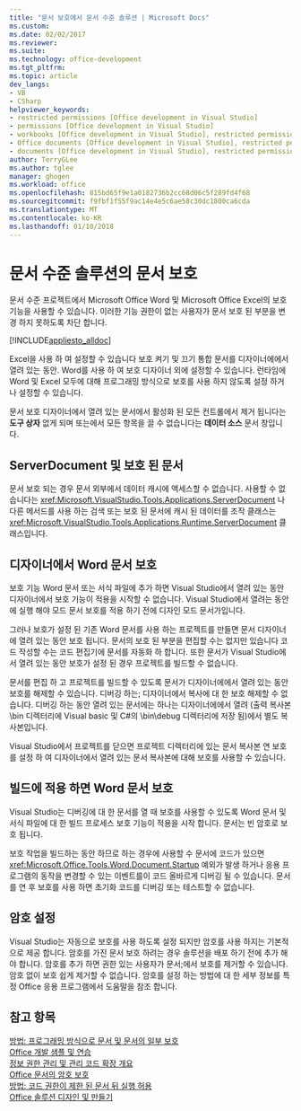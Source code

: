```yaml
---
title: "문서 보호에서 문서 수준 솔루션 | Microsoft Docs"
ms.custom: 
ms.date: 02/02/2017
ms.reviewer: 
ms.suite: 
ms.technology: office-development
ms.tgt_pltfrm: 
ms.topic: article
dev_langs:
- VB
- CSharp
helpviewer_keywords:
- restricted permissions [Office development in Visual Studio]
- permissions [Office development in Visual Studio]
- workbooks [Office development in Visual Studio], restricted permissions
- Office documents [Office development in Visual Studio], restricted permissions
- documents [Office development in Visual Studio], restricted permissions
author: TerryGLee
ms.author: tglee
manager: ghogen
ms.workload: office
ms.openlocfilehash: 815bd65f9e1a0182736b2cc68d06c5f289fd4f68
ms.sourcegitcommit: f9fbf1f55f9ac14e4e5c6ae58c30dc1800ca6cda
ms.translationtype: MT
ms.contentlocale: ko-KR
ms.lasthandoff: 01/10/2018
---
```

# <a name="document-protection-in-document-level-solutions"></a>문서 수준 솔루션의 문서 보호
  문서 수준 프로젝트에서 Microsoft Office Word 및 Microsoft Office Excel의 보호 기능을 사용할 수 있습니다. 이러한 기능 권한이 없는 사용자가 문서 보호 된 부분을 변경 하지 못하도록 차단 합니다.  
  
 [!INCLUDE[appliesto_alldoc](../vsto/includes/appliesto-alldoc-md.md)]  
  
 Excel을 사용 하 여 설정할 수 있습니다 보호 켜기 및 끄기 통합 문서를 디자이너에에서 열려 있는 동안. Word를 사용 하 여 보호 디자이너 외에 설정할 수 있습니다. 런타임에 Word 및 Excel 모두에 대해 프로그래밍 방식으로 보호를 사용 하지 않도록 설정 하거나 설정할 수 있습니다.  
  
 문서 보호 디자이너에서 열려 있는 문서에서 활성화 된 모든 컨트롤에서 제거 됩니다는 **도구 상자** 없게 되며 또는에서 모든 항목을 끌 수 없습니다는 **데이터 소스** 문서 창입니다.  
  
## <a name="serverdocument-and-protected-documents"></a>ServerDocument 및 보호 된 문서  
 문서 보호 되는 경우 문서 외부에서 데이터 캐시에 액세스할 수 없습니다. 사용할 수 없습니다는 <xref:Microsoft.VisualStudio.Tools.Applications.ServerDocument> 나 다른 메서드를 사용 하는 검색 또는 보호 된 문서에 캐시 된 데이터를 조작 클래스는 <xref:Microsoft.VisualStudio.Tools.Applications.Runtime.ServerDocument> 클래스입니다.  
  
## <a name="word-document-protection-in-the-designer"></a>디자이너에서 Word 문서 보호  
 보호 기능 Word 문서 또는 서식 파일에 추가 하면 Visual Studio에서 열려 있는 동안 디자이너에서 보호 기능이 적용을 시작할 수 없습니다. Visual Studio에서 열려는 동안에 실행 해야 모드 문서 보호를 적용 하기 전에 디자인 모드 문서가입니다.  
  
 그러나 보호가 설정 된 기존 Word 문서를 사용 하는 프로젝트를 만들면 문서 디자이너에 열려 있는 동안 보호 됩니다. 문서의 보호 된 부분을 편집할 수는 없지만 있습니다 코드 작성할 수는 코드 편집기에 문서를 자동화 하 합니다. 또한 문서가 Visual Studio에서 열려 있는 동안 보호가 설정 된 경우 프로젝트를 빌드할 수 없습니다.  
  
 문서를 편집 하 고 프로젝트를 빌드할 수 있도록 문서가 디자이너에에서 열려 있는 동안 보호를 해제할 수 있습니다. 디버깅 하는; 디자이너에서 복사에 대 한 보호 해제할 수 없습니다. 디버깅 하는 동안 열려 있는 문서에는 하나는 디자이너에에서 열려 (출력 복사본 \bin 디렉터리에 Visual basic 및 C#의 \bin\debug 디렉터리에 저장 됨)에서 별도 복사본입니다.  
  
 Visual Studio에서 프로젝트를 닫으면 프로젝트 디렉터리에 있는 문서 복사본 연 보호를 설정 하 여 디자이너에서 열려 있는 문서 복사본에 대해 보호를 사용할 수 있습니다.  
  
## <a name="enforcing-word-document-protection-on-build"></a>빌드에 적용 하면 Word 문서 보호  
 Visual Studio는 디버깅에 대 한 문서를 열 때 보호를 사용할 수 있도록 Word 문서 및 서식 파일에 대 한 빌드 프로세스 보호 기능이 적용을 시작 합니다. 문서는 빈 암호로 보호 됩니다.  
  
 보호 작업을 빌드하는 동안 하므로 하는 경우에 사용할 수 문서에 코드가 있으면 <xref:Microsoft.Office.Tools.Word.Document.Startup> 예외가 발생 하거나 응용 프로그램의 동작을 변경할 수 있는 이벤트를이 코드 올바르게 디버깅 될 수 있습니다. 문서를 연 후 보호를 사용 하면 초기화 코드를 디버깅 또는 테스트할 수 없습니다.  
  
## <a name="setting-the-password"></a>암호 설정  
 Visual Studio는 자동으로 보호를 사용 하도록 설정 되지만 암호를 사용 하지는 기본적으로 제공 합니다. 암호를 가진 문서 보호 하려는 경우 솔루션을 배포 하기 전에 추가 해야 합니다. 암호를 추가 하면 권한 있는 사용자가 문서;에서 보호를 제거할 수 있습니다. 암호 없이 보호 쉽게 제거할 수 없습니다. 암호를 설정 하는 방법에 대 한 세부 정보를 특정 Office 응용 프로그램에서 도움말을 참조 합니다.  
  
## <a name="see-also"></a>참고 항목  
 [방법: 프로그래밍 방식으로 문서 및 문서의 일부 보호](../vsto/how-to-programmatically-protect-documents-and-parts-of-documents.md)   
 [Office 개발 샘플 및 연습](../vsto/office-development-samples-and-walkthroughs.md)   
 [정보 권한 관리 및 관리 코드 확장 개요](../vsto/information-rights-management-and-managed-code-extensions-overview.md)   
 [Office 문서의 암호 보호](../vsto/password-protection-on-office-documents.md)   
 [방법: 코드 권한이 제한 된 문서 뒤 실행 허용](../vsto/how-to-permit-code-to-run-behind-documents-with-restricted-permissions.md)   
 [Office 솔루션 디자인 및 만들기](../vsto/designing-and-creating-office-solutions.md)  
  
  